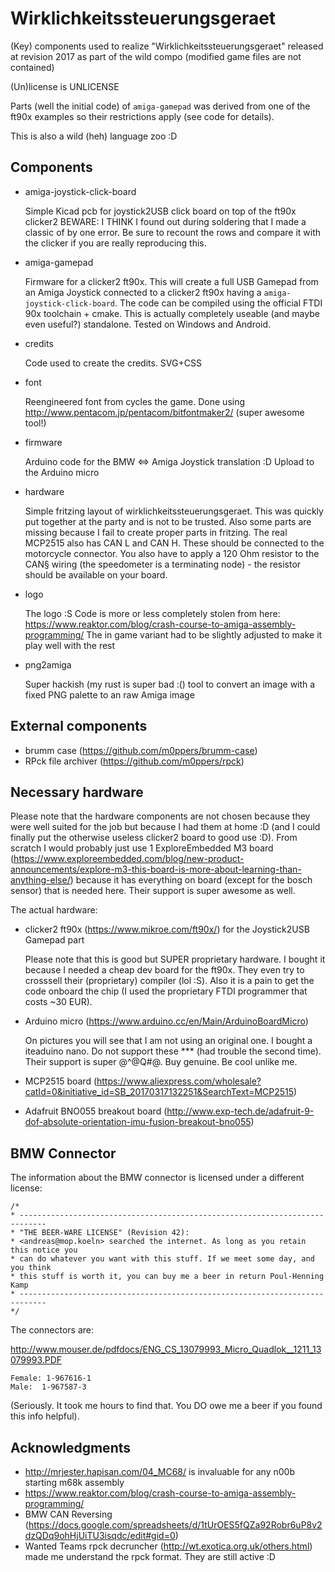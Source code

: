 # Wirklichkeitssteuerungsgeraet

(Key) components used to realize "Wirklichkeitssteuerungsgeraet" released at revision 2017 as part of the wild compo (modified game files are not contained)

(Un)license is UNLICENSE

Parts (well the initial code) of `amiga-gamepad` was derived from one of the ft90x examples so their restrictions apply (see code for details).

This is also a wild (heh) language zoo :D

## Components

- amiga-joystick-click-board

    Simple Kicad pcb for joystick2USB click board on top of the ft90x clicker2
    BEWARE: I THINK I found out during soldering that I made a classic of by one error. Be sure to recount the rows and compare it with the clicker if you are really reproducing this.

- amiga-gamepad

    Firmware for a clicker2 ft90x. This will create a full USB Gamepad from an Amiga Joystick connected to a clicker2 ft90x having a `amiga-joystick-click-board`.
    The code can be compiled using the official FTDI 90x toolchain + cmake. This is actually completely useable (and maybe even useful?) standalone. Tested on Windows and Android.

- credits

    Code used to create the credits. SVG+CSS

- font

    Reengineered font from cycles the game. Done using http://www.pentacom.jp/pentacom/bitfontmaker2/ (super awesome tool!)

- firmware

    Arduino code for the BMW <=> Amiga Joystick translation :D Upload to the Arduino micro

- hardware

  Simple fritzing layout of wirklichkeitssteuerungsgeraet. This was quickly put together at the party and is not to be trusted. Also some parts are missing because I fail to create
  proper parts in fritzing. The real MCP2515 also has CAN L and CAN H. These should be connected to the motorcycle connector. You also have to apply a 120 Ohm resistor to the CAN§
  wiring (the speedometer is a terminating node) - the resistor should be available on your board.

- logo

    The logo :S Code is more or less completely stolen from here: https://www.reaktor.com/blog/crash-course-to-amiga-assembly-programming/
    The in game variant had to be slightly adjusted to make it play well with the rest

- png2amiga

    Super hackish (my rust is super bad :() tool to convert an image with a fixed PNG palette to an raw Amiga image

## External components

- brumm case (https://github.com/m0ppers/brumm-case)
- RPck file archiver (https://github.com/m0ppers/rpck)

## Necessary hardware

Please note that the hardware components are not chosen because they were well suited for the job but because I had them at home :D (and I could finally put the otherwise useless clicker2 board to good use :D). From scratch I would probably just  use 1 ExploreEmbedded M3 board (https://www.exploreembedded.com/blog/new-product-announcements/explore-m3-this-board-is-more-about-learning-than-anything-else/) because it has everything on board (except for the bosch sensor) that is needed here. Their support is super awesome as well.

The actual hardware:

- clicker2 ft90x (https://www.mikroe.com/ft90x/) for the Joystick2USB Gamepad part

    Please note that this is good but SUPER proprietary hardware. I bought it because I needed a cheap dev board for the ft90x. They even try to crosssell their (proprietary) compiler (lol :S). Also it is a pain to get the code onboard the chip (I used the proprietary FTDI programmer that costs ~30 EUR).

- Arduino micro (https://www.arduino.cc/en/Main/ArduinoBoardMicro)

    On pictures you will see that I am not using an original one. I bought a iteaduino nano. Do not support these *** (had trouble the second time). Their support is super @^@Q#$@$. Buy genuine. Be cool unlike me.

- MCP2515 board (https://www.aliexpress.com/wholesale?catId=0&initiative_id=SB_20170317132251&SearchText=MCP2515)
- Adafruit BNO055 breakout board (http://www.exp-tech.de/adafruit-9-dof-absolute-orientation-imu-fusion-breakout-bno055)

## BMW Connector

The information about the BMW connector is licensed under a different license:
```
/*
* ----------------------------------------------------------------------------
* "THE BEER-WARE LICENSE" (Revision 42):
* <andreas@mop.koeln> searched the internet. As long as you retain this notice you
* can do whatever you want with this stuff. If we meet some day, and you think
* this stuff is worth it, you can buy me a beer in return Poul-Henning Kamp
* ----------------------------------------------------------------------------
*/
```

The connectors are:

http://www.mouser.de/pdfdocs/ENG_CS_13079993_Micro_Quadlok__1211_13079993.PDF

    Female: 1-967616-1
    Male:  1-967587-3

(Seriously. It took me hours to find that. You DO owe me a beer if you found this info helpful).


## Acknowledgments

- http://mrjester.hapisan.com/04_MC68/ is invaluable for any n00b starting m68k assembly
- https://www.reaktor.com/blog/crash-course-to-amiga-assembly-programming/
- BMW CAN Reversing (https://docs.google.com/spreadsheets/d/1tUrOES5fQZa92Robr6uP8v2dzQDq9ohHjUiTU3isqdc/edit#gid=0)
- Wanted Teams rpck decruncher (http://wt.exotica.org.uk/others.html) made me understand the rpck format. They are still active :D
